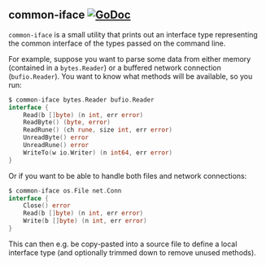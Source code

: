## common-iface [![GoDoc](https://godoc.org/vbom.ml/common-iface?status.svg)](https://godoc.org/vbom.ml/common-iface)

`common-iface` is a small utility that prints out an interface type representing the common interface of the types passed on the command line.

For example, suppose you want to parse some data from either memory (contained in a `bytes.Reader`) or a buffered network connection (`bufio.Reader`). You want to know what methods will be available, so you run:
```go
$ common-iface bytes.Reader bufio.Reader
interface {
	Read(b []byte) (n int, err error)
	ReadByte() (byte, error)
	ReadRune() (ch rune, size int, err error)
	UnreadByte() error
	UnreadRune() error
	WriteTo(w io.Writer) (n int64, err error)
}
```
Or if you want to be able to handle both files and network connections:
```go
$ common-iface os.File net.Conn
interface {
	Close() error
	Read(b []byte) (n int, err error)
	Write(b []byte) (n int, err error)
}
```

This can then e.g. be copy-pasted into a source file to define a local interface type (and optionally trimmed down to remove unused methods).
